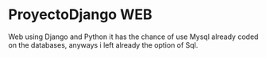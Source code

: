 # ProyectoDjango WEB
 Web using Django and Python
 it has the chance of use Mysql already coded on the databases, anyways i left already the option of Sql.
 
